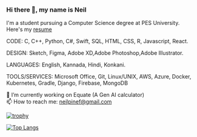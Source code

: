 ### Hi there 👋, my name is Neil
I'm a student pursuing a Computer Science degree at PES University. Here's my [resume](https://github.com/Hystyic/Hystyic/blob/main/Neil_Fernanades.pdf)

CODE: C, C++, Python, C#, Swift, SQL, HTML, CSS, R, Javascript, React.

DESIGN: Sketch, Figma, Adobe XD,Adobe Photoshop,Adobe Illustrator.

LANGUAGES: English, Kannada, Hindi, Konkani.

TOOLS/SERVICES: Microsoft Office, Git, Linux/UNIX, AWS, Azure, Docker, Kubernetes, Gradle, Django, Firebase, MongoDB

🔭 I’m currently working on Equate (A Gen AI calculator)  
📫 How to reach me: neilpinef@gmail.com 


[![trophy](https://github-profile-trophy.vercel.app/?username=Hystyic)](https://github.com/ryo-ma/github-profile-trophy)

[![Top Langs](https://github-readme-stats.vercel.app/api/top-langs/?username=Hystyic)](https://github.com/anuraghazra/github-readme-stats)

